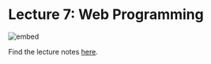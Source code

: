 # Lecture 7: Web Programming

![embed](https://www.youtube.com/embed/zzDUnnj2p8I)

Find the lecture notes [here](https://cs50.harvard.edu/2018/fall/weeks/7/notes/).
